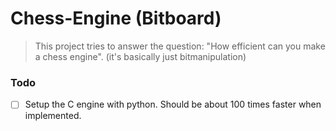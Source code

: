 # Chess-Engine (Bitboard)

> This project tries to answer the question: "How efficient can you make a chess engine". 
> (it's basically just bitmanipulation)

### Todo
- [ ] Setup the C engine with python. Should be about 100 times faster when implemented.
